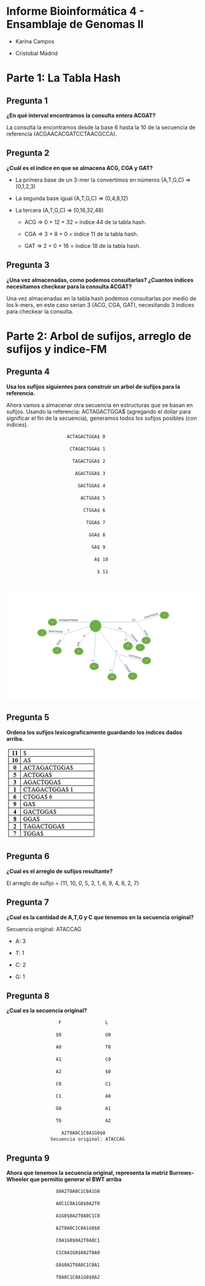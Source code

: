 Informe Bioinformática 4 - Ensamblaje de Genomas II
====

* Karina Campos

* Cristobal Madrid

Parte 1: La Tabla Hash
=====

## Pregunta 1

**¿En qué interval encontramos la consulta entera ACGAT?**

La consulta <ACGAT> la encontramos desde la base 6 hasta la 10 de la secuencia de referencia (ACGAACACGATCCTAACGCCA).

## Pregunta 2

**¿Cuál es el indice en que se almacena ACG, CGA y GAT?**

* La primera base de un 3-mer la convertimos en números (A,T,G,C) => (0,1,2,3)

* La segunda base igual (A,T,G,C) => (0,4,8,12)

* La tercera (A,T,G,C) => (0,16,32,48)

  * ACG => 0 + 12 + 32 = índice 44 de la tabla hash. 
  
  * CGA => 3 + 8 + 0 = índice 11 de la tabla hash.
  
  * GAT => 2 + 0 + 16 = índice 18 de la tabla hash. 


## Pregunta 3

**¿Una vez almacenadas, como podemos consultarlas? ¿Cuantos indices necesitamos checkear para la consulta ACGAT?**

Una vez almacenadas en la tabla hash podemos consultarlas por medio de los k-mers, en este caso serian 3 (ACG, CGA, GAT), necesitando 3 índices para checkear la consulta.

Parte 2: Arbol de sufijos, arreglo de sufijos y indice-FM
=====

## Pregunta 4

**Usa los sufijos siguientes para construir un arbol de sufijos para la referencia.**

Ahora vamos a almacenar otra secuencia en estructuras que se basan en sufijos.
Usando la referencia: ACTAGACTGGA$ (agregando el dollar para significar el fin de la secuencia), generamos todos los sufijos posibles (con indices).

                          ACTAGACTGGA$ 0
                          
                           CTAGACTGGA$ 1
                           
                            TAGACTGGA$ 2
                            
                             AGACTGGA$ 3
                             
                              GACTGGA$ 4
                              
                               ACTGGA$ 5
                               
                                CTGGA$ 6
                                
                                 TGGA$ 7
                                 
                                  GGA$ 8
                                  
                                   GA$ 9
                                   
                                    A$ 10
                                    
                                     $ 11

 

![arbol](https://raw.githubusercontent.com/CoderProgramerPro/bioinformatica/master/Informe%204/arbol.png)


## Pregunta 5

**Ordena los sufijos lexicograficamente guardando los indices dados arriba.**

![tabla](https://raw.githubusercontent.com/CoderProgramerPro/bioinformatica/master/Informe%204/tabla.PNG)

## Pregunta 6

**¿Cual es el arreglo de sufijos resultante?**

El arreglo de sufijo = {11, 10, 0, 5, 3, 1, 6, 9, 4, 8, 2, 7} 

## Pregunta 7

**¿Cual es la cantidad de A,T,G y C que tenemos en la secuencia original?**

Secuencia original: ATACCAG

* A: 3

* T: 1

* C: 2

* G: 1




## Pregunta 8

**¿Cual es la secuencia original?**

                       F                L

                      $0                G0 

                      A0                T0

                      A1                C0

                      A2                $0

                      C0                C1

                      C1                A0

                      G0                A1

                      T0                A2
                      
                        A2T0A0C1C0A1G0$0
                    Secuencia original: ATACCAG


## Pregunta 9

**Ahora que tenemos la secuencia original, representa la matriz Burrows-Wheeler que permitío generar el BWT arriba**


                      $0A2T0A0C1C0A1G0 

                      A0C1C0A1G0$0A2T0

                      A1G0$0A2T0A0C1C0

                      A2T0A0C1C0A1G0$0

                      C0A1G0$0A2T0A0C1

                      C1C0A1G0$0A2T0A0

                      G0$0A2T0A0C1C0A1

                      T0A0C1C0A1G0$0A2



